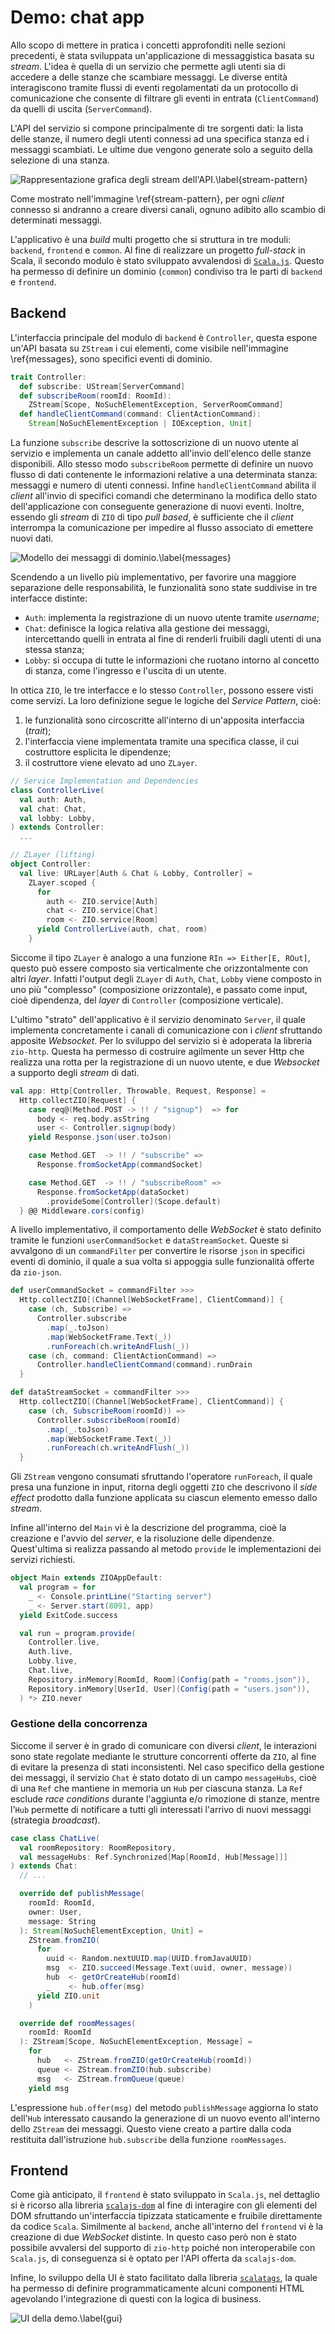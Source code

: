 # Demo: chat app

Allo scopo di mettere in pratica i concetti approfonditi nelle sezioni precedenti, è stata sviluppata un'applicazione di messaggistica basata su _stream_. L'idea è quella di un servizio che permette agli utenti sia di accedere a delle stanze che scambiare messaggi. Le diverse entità interagiscono tramite flussi di eventi regolamentati da un protocollo di comunicazione che consente di filtrare gli eventi in entrata (`ClientCommand`) da quelli di uscita (`ServerCommand`).

L'API del servizio si compone principalmente di tre sorgenti dati: la lista delle stanze, il numero degli utenti connessi ad una specifica stanza ed i messaggi scambiati. Le ultime due vengono generate solo a seguito della selezione di una stanza. 

![Rappresentazione grafica degli _stream_ dell'API.\label{stream-pattern}](https://raw.githubusercontent.com/amarfoglia/PPS-Project-ZIO/main/report/sections/img/main_streams.png "Rappresentazione grafica degli _stream_ dell'API.")

Come mostrato nell'immagine \ref{stream-pattern}, per ogni _client_ connesso si andranno a creare diversi canali, ognuno adibito allo scambio di determinati messaggi. 

L'applicativo è una _build_ multi progetto che si struttura in tre moduli: `backend`, `frontend` e `common`. Al fine di realizzare un progetto _full-stack_ in Scala, il secondo modulo è stato sviluppato avvalendosi di [`Scala.js`](https://www.scala-js.org/). Questo ha permesso di definire un dominio (`common`) condiviso tra le parti di `backend` e `frontend`.  

## Backend

L'interfaccia principale del modulo di `backend` è `Controller`, questa espone un'API basata su `ZStream` i cui elementi, come visibile nell'immagine \ref{messages}, sono specifici eventi di dominio. 
```scala
trait Controller:
  def subscribe: UStream[ServerCommand]
  def subscribeRoom(roomId: RoomId):
    ZStream[Scope, NoSuchElementException, ServerRoomCommand]
  def handleClientCommand(command: ClientActionCommand): 
    Stream[NoSuchElementException | IOException, Unit]
```
La funzione `subscribe` descrive la sottoscrizione di un nuovo utente al servizio e implementa un canale addetto all'invio dell'elenco delle stanze disponibili. Allo stesso modo `subscribeRoom` permette di definire un nuovo flusso di dati contenente le informazioni relative a una determinata stanza: messaggi e numero di utenti connessi. Infine `handleClientCommand` abilita il _client_ all'invio di specifici comandi che determinano la modifica dello stato dell'applicazione con conseguente generazione di nuovi eventi. Inoltre, essendo gli _stream_ di `ZIO` di tipo _pull based_, è sufficiente che il _client_ interrompa la comunicazione per impedire al flusso associato di emettere nuovi dati.

![Modello dei messaggi di dominio.\label{messages}](https://raw.githubusercontent.com/amarfoglia/PPS-Project-ZIO/main/report/sections/img/messages.png "Modello dei messaggi di dominio.")

Scendendo a un livello più implementativo, per favorire una maggiore separazione delle responsabilità, le funzionalità sono state suddivise in tre interfacce distinte: 

- `Auth`: implementa la registrazione di un nuovo utente tramite _username_;
- `Chat`: definisce la logica relativa alla gestione dei messaggi, intercettando quelli in entrata al fine di renderli fruibili dagli utenti di una stessa stanza;
- `Lobby`: si occupa di tutte le informazioni che ruotano intorno al concetto di stanza, come l'ingresso e l'uscita di un utente.

In ottica `ZIO`, le tre interfacce e lo stesso `Controller`, possono essere visti come servizi. La loro definizione segue le logiche del _Service Pattern_, cioè:

1. le funzionalità sono circoscritte all'interno di un'apposita interfaccia (_trait_);
2. l'interfaccia viene implementata tramite una specifica classe, il cui costruttore esplicita le dipendenze;
3. il costruttore viene elevato ad uno `ZLayer`.

```scala
// Service Implementation and Dependencies
class ControllerLive(
  val auth: Auth, 
  val chat: Chat, 
  val lobby: Lobby,
) extends Controller: 
  ...

// ZLayer (lifting)   
object Controller:
  val live: URLayer[Auth & Chat & Lobby, Controller] = 
    ZLayer.scoped { 
      for
        auth <- ZIO.service[Auth]
        chat <- ZIO.service[Chat]
        room <- ZIO.service[Room]
      yield ControllerLive(auth, chat, room)
    }
```

Siccome il tipo `ZLayer` è analogo a una funzione `RIn => Either[E, ROut]`, questo può essere composto sia verticalmente che orizzontalmente con altri _layer_. Infatti l'output degli `ZLayer` di `Auth`, `Chat`, `Lobby` viene composto in uno più "complesso" (composizione orizzontale), e passato come input, cioè dipendenza, del _layer_ di `Controller` (composizione verticale).

L'ultimo "strato" dell'applicativo è il servizio denominato `Server`, il quale implementa concretamente i canali di comunicazione con i _client_ sfruttando apposite _Websocket_. Per lo sviluppo del servizio si è adoperata la libreria `zio-http`. Questa ha permesso di costruire agilmente un sever Http che realizza una rotta per la registrazione di un nuovo utente, e due _Websocket_ a supporto degli _stream_ di dati. 

```scala
val app: Http[Controller, Throwable, Request, Response] =
  Http.collectZIO[Request] {
    case req@(Method.POST -> !! / "signup")  => for 
      body <- req.body.asString
      user <- Controller.signup(body)
    yield Response.json(user.toJson)

    case Method.GET  -> !! / "subscribe" => 
      Response.fromSocketApp(commandSocket)

    case Method.GET  -> !! / "subscribeRoom" => 
      Response.fromSocketApp(dataSocket)
        .provideSome[Controller](Scope.default)
  } @@ Middleware.cors(config)
```

A livello implementativo, il comportamento delle _WebSocket_ è stato definito tramite le funzioni `userCommandSocket` e `dataStreamSocket`. Queste si avvalgono di un `commandFilter` per convertire le risorse `json` in specifici eventi di dominio, il quale a sua volta si appoggia sulle funzionalità offerte da `zio-json`.
```scala
def userCommandSocket = commandFilter >>>
  Http.collectZIO[(Channel[WebSocketFrame], ClientCommand)] {
    case (ch, Subscribe) => 
      Controller.subscribe
        .map(_.toJson)
        .map(WebSocketFrame.Text(_))
        .runForeach(ch.writeAndFlush(_))
    case (ch, command: ClientActionCommand) => 
      Controller.handleClientCommand(command).runDrain
  }

def dataStreamSocket = commandFilter >>>
  Http.collectZIO[(Channel[WebSocketFrame], ClientCommand)] {
    case (ch, SubscribeRoom(roomId)) => 
      Controller.subscribeRoom(roomId)
        .map(_.toJson)
        .map(WebSocketFrame.Text(_))
        .runForeach(ch.writeAndFlush(_))    
  }
```
Gli `ZStream` vengono consumati sfruttando l'operatore `runForeach`, il quale presa una funzione in input, ritorna degli oggetti `ZIO` che descrivono il _side effect_ prodotto dalla funzione applicata su ciascun elemento emesso dallo _stream_.

Infine all'interno del `Main` vi è la descrizione del programma, cioè la creazione e l'avvio del _server_, e la risoluzione delle dipendenze. Quest'ultima si realizza passando al metodo `provide` le implementazioni dei servizi richiesti.

```scala
object Main extends ZIOAppDefault:
  val program = for
    _ <- Console.printLine("Starting server")
    _ <- Server.start(8091, app)
  yield ExitCode.success    

  val run = program.provide(
    Controller.live,
    Auth.live,
    Lobby.live,
    Chat.live,
    Repository.inMemory[RoomId, Room](Config(path = "rooms.json")),
    Repository.inMemory[UserId, User](Config(path = "users.json")),
  ) *> ZIO.never
```

### Gestione della concorrenza

Siccome il server è in grado di comunicare con diversi _client_, le interazioni sono state regolate mediante le strutture concorrenti offerte da `ZIO`, al fine di evitare la presenza di stati inconsistenti. Nel caso specifico della gestione dei messaggi, il servizio `Chat` è stato dotato di un campo `messageHubs`, cioè di una `Ref` che mantiene in memoria un `Hub` per ciascuna stanza. La `Ref` esclude _race conditions_ durante l'aggiunta e/o rimozione di stanze, mentre l'`Hub` permette di notificare a tutti gli interessati l'arrivo di nuovi messaggi (strategia _broadcast_).
```scala
case class ChatLive(
  val roomRepository: RoomRepository,
  val messageHubs: Ref.Synchronized[Map[RoomId, Hub[Message]]]
) extends Chat:
  // ...

  override def publishMessage(
    roomId: RoomId, 
    owner: User,
    message: String
  ): Stream[NoSuchElementException, Unit] = 
    ZStream.fromZIO(
      for
        uuid <- Random.nextUUID.map(UUID.fromJavaUUID)
        msg  <- ZIO.succeed(Message.Text(uuid, owner, message))
        hub  <- getOrCreateHub(roomId)
        _    <- hub.offer(msg)
      yield ZIO.unit
    )

  override def roomMessages(
    roomId: RoomId
  ): ZStream[Scope, NoSuchElementException, Message] = 
    for
      hub   <- ZStream.fromZIO(getOrCreateHub(roomId))
      queue <- ZStream.fromZIO(hub.subscribe)
      msg   <- ZStream.fromQueue(queue)
    yield msg
```
L'espressione `hub.offer(msg)` del metodo `publishMessage` aggiorna lo stato dell'`Hub` interessato causando la generazione di un nuovo evento all'interno dello `ZStream` dei messaggi. Questo viene creato a partire dalla coda restituita dall'istruzione `hub.subscribe` della funzione `roomMessages`.

## Frontend

Come già anticipato, il `frontend` è stato sviluppato in `Scala.js`, nel dettaglio si è ricorso alla libreria [`scalajs-dom`](https://scala-js.github.io/scala-js-dom/) al fine di interagire con gli elementi del DOM sfruttando un'interfaccia tipizzata staticamente e fruibile direttamente da codice `Scala`. Similmente al `backend`, anche all'interno del `frontend` vi è la creazione di due _WebSocket_ distinte. In questo caso però non è stato possibile avvalersi del supporto di `zio-http` poiché non interoperabile con `Scala.js`, di conseguenza si è optato per l'API offerta da `scalajs-dom`. 

Infine, lo sviluppo della UI è stato facilitato dalla libreria [`scalatags`](https://com-lihaoyi.github.io/scalatags/), la quale ha permesso di definire programmaticamente alcuni componenti HTML agevolando l'integrazione di questi con la logica di business.

![UI della demo.\label{gui}](https://raw.githubusercontent.com/amarfoglia/PPS-Project-ZIO/main/report/sections/img/gui.png "UI della demo.")
